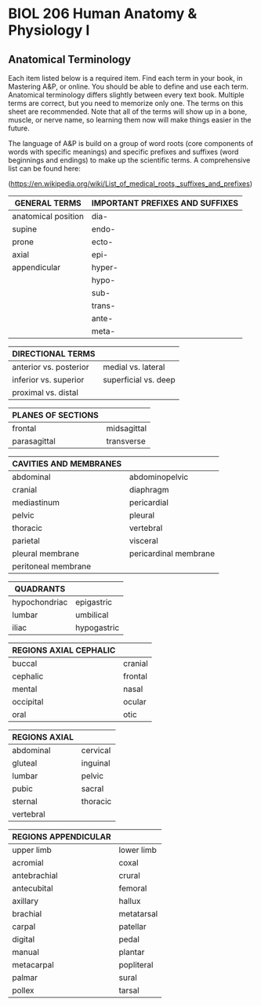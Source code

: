 <p style='text-align: center;'> <h1>BIOL 206 Human Anatomy & Physiology I </h1> </p>
<p style='text-align: center;'> <h2> Anatomical Terminology</h2> </p>

Each item listed below is a required item. Find each term in your book, in Mastering A&P, or online. You should be able to define and use each term. Anatomical terminology differs slightly between every text book. Multiple terms are correct, but you need to memorize only one. The terms on this sheet are recommended. Note that all of the terms will show up in a bone, muscle, or nerve name, so learning them now will make things easier in the future.

The language of A&P is build on a group of word roots (core components of words with specific meanings) and specific prefixes and suffixes (word beginnings and endings) to make up the scientific terms. A comprehensive list can be found here:

(https://en.wikipedia.org/wiki/List_of_medical_roots,_suffixes_and_prefixes)

| GENERAL TERMS          | IMPORTANT PREFIXES AND SUFFIXES |
| ---------------------- | ------------------------------- |
| anatomical position    | dia-                            |
| supine                 | endo-                           |
| prone                  | ecto-                           |
| axial                  | epi-                            |
| appendicular           | hyper-                          |
|                        | hypo-                           |
|                        | sub-                            |
|                        | trans-                          |
|                        | ante-                           |
|                        | meta-                           |

| DIRECTIONAL TERMS      |                      |
| ---------------------- | ------------------------------- |
| anterior vs. posterior | medial vs. lateral   |
| inferior vs. superior  | superficial vs. deep |
| proximal vs. distal    |                      |

| PLANES OF SECTIONS     |                                 |
| ---------------------- | ------------------------------- |
| frontal                | midsagittal   |
| parasagittal           | transverse    |

| CAVITIES AND MEMBRANES||
|-----------------------|----------------|
| abdominal             | abdominopelvic |
| cranial               | diaphragm |
| mediastinum           | pericardial |
| pelvic                | pleural |
| thoracic              | vertebral |
| parietal              | visceral | 
| pleural membrane      | pericardinal membrane |
| peritoneal membrane      |  |

| QUADRANTS              |                                 |
| ---------------------- | ------------------------------- |        
| hypochondriac          | epigastric |
| lumbar                 | umbilical |
| iliac                  | hypogastric  |    

| REGIONS AXIAL CEPHALIC |                                 |
| ---------------------- | ------------------------------- |
| buccal                 | cranial |
| cephalic               | frontal |
| mental                 | nasal   |
| occipital              | ocular  |
| oral                   | otic    |

| REGIONS AXIAL          |                                 |
| ---------------------- | ------------------------------- |
| abdominal     | cervical |
| gluteal       | inguinal |
| lumbar        | pelvic   |
| pubic         | sacral   |
| sternal       | thoracic |
| vertebral     |          |

| REGIONS APPENDICULAR   |                                 |
| ---------------------- | ------------------------------- |
| upper limb           | lower limb |
| acromial             | coxal      |
| antebrachial         | crural     |
| antecubital          | femoral    |
| axillary             | hallux     |
| brachial             | metatarsal |
| carpal               | patellar   |
| digital              | pedal      |
| manual               | plantar    |
| metacarpal           | popliteral |
| palmar               | sural      |
| pollex               | tarsal     |

